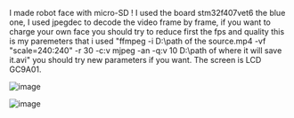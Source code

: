 I made robot face with micro-SD ! 
I used the board stm32f407vet6 the blue one, I used jpegdec to decode the video frame by frame, if you want to charge your own face you should try to reduce first the fps and quality this is my paremeters that i used 
"ffmpeg -i D:\path of the source.mp4 -vf "scale=240:240" -r 30 -c:v mjpeg -an -q:v 10 D:\path of where it will save it.avi" you should try new parameters if you want. 
The screen is LCD GC9A01.

![image](https://github.com/user-attachments/assets/e48da6f8-cdb0-41f7-8447-7f14f7e89342)

![image](https://github.com/user-attachments/assets/f4cee9bd-5d63-4df8-b6eb-38bb66c8bf92)
